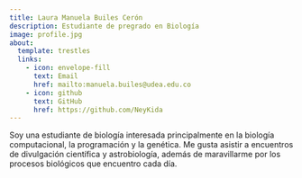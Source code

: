 ```yaml
---
title: Laura Manuela Builes Cerón
description: Estudiante de pregrado en Biología
image: profile.jpg
about:
  template: trestles
  links:
    - icon: envelope-fill
      text: Email
      href: mailto:manuela.builes@udea.edu.co
    - icon: github
      text: GitHub
      href: https://github.com/NeyKida
---
```


Soy una estudiante de biología interesada principalmente en la biología
computacional, la programación y la genética. Me gusta asistir a encuentros
de divulgación científica y astrobiología, además de maravillarme por los
procesos biológicos que encuentro cada día.
